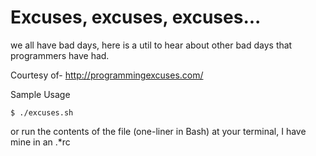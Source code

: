 # Excuses, excuses, excuses...

we all have bad days, here is a util to hear about other bad days that programmers have had.

Courtesy of- http://programmingexcuses.com/


Sample Usage
```
$ ./excuses.sh
```

or run the contents of the file (one-liner in Bash) at your terminal, I have mine in an .*rc
